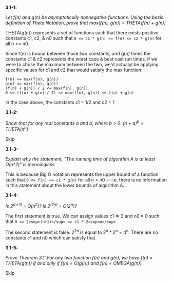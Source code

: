 **3.1-1:**

*Let f(n) and g(n) be asymptotically nonnegative functions. Using the basic definition of Theta Notation, prove that max(f(n), g(n)) = THETA(f(n) + g(n))*

THETA(g(n)) represents a set of functions such that there exists positive constants c1, c2, & n0 such that `0 <= c1 * g(n) <= f(n) <= c2 * g(n)` for all n >= n0.

Since f(n) is bound between those two constants, and g(n) times the constants c1 & c2 represents the worst case & best cast run times, if we were to chose the maximum between the two, we'd actualyl be applying specific values for c1 and c2 that would satisfy the max function:

```
f(n) <= max(f(n), g(n))
g(n) <= max(f(n), g(n))
(f(n) + g(n)) / 2 <= max(f(n), g(n))
0 <= (f(n) + g(n) / 2) <= max(f(n), g(n)) <= f(n) + g(n)
```

In the case above, the constants c1 = 1/2 and c2 = 1

**3.1-2:**

*Show that for any real constants a and b, where b > 0: (n + a)<sup>b</sup> = THETA(n<sup>b</sup>)*

Skip

**3.1-3:**

*Explain why the statement, "The running time of algorithm A is at least O(n^2)" is meaningless*

This is because Big O notation represents the upper bound of a function such that `0 <= f(n) <= c1 * g(n)` for all n > n0 -- i.e. there is no information in this statement about the lower bounds of algorithm A.

**3.1-4:**

*Is 2<sup>(n+1)</sup> = O(n<sup>2</sup>)? Is 2<sup>(2n)</sup> = O(2<sup>n</sup>)?*

The first statement is true. We can assign values c1 => 2 and n0 = 0 such that `0 <= 2<sup>(n+1)</sup> <= c1 * 2<sup>n</sup>`

The second statement is false. 2<sup>2n</sup> is equal to 2<sup>n</sup> * 2<sup>n</sup> =  4<sup>n</sup>. There are no constants c1 and n0 which can satisfy that.

**3.1-5:**

*Prove Theorem 3.1: For any two function f(n) and g(n), we have f(n) = THETA(g(n)) if and only if f(n) = O(g(n)) and f(n) = OMEGA(g(n))*

Skip


